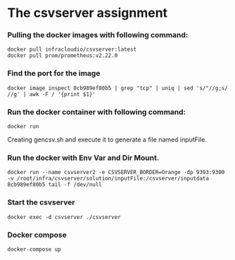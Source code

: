# The csvserver assignment

### Pulling the docker images with following command:

```
docker pull infracloudio/csvserver:latest
docker pull prom/prometheus:v2.22.0
```

### Find the port for the image

```
docker image inspect 8cb989ef80b5 | grep "tcp" | uniq | sed 's/"//g;s/ //g' | awk -F / '{print $1}'
```

### Run the docker container with following command:
```
docker run
```

Creating gencsv.sh and execute it to generate a file named inputFile.

### Run the docker with Env Var and Dir Mount.

```
docker run --name csvserver2 -e CSVSERVER_BORDER=Orange -dp 9393:9300 -v /root/infra/csvserver/solution/inputFile:/csvserver/inputdata 8cb989ef80b5 tail -f /dev/null
```
### Start the csvserver

```
docker exec -d csvserver ./csvserver
```
### Docker compose
```
docker-compose up
```
